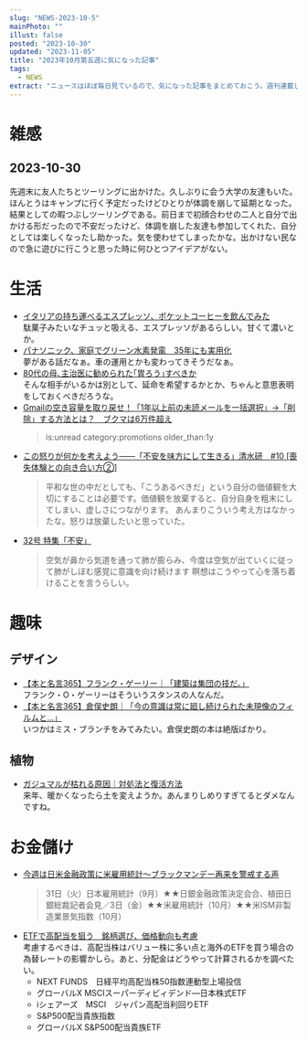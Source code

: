 ```yaml
---
slug: "NEWS-2023-10-5"
mainPhoto: ""
illust: false
posted: "2023-10-30"
updated: "2023-11-05"
title: "2023年10月第五週に気になった記事"
tags:
  - NEWS
extract: "ニュースはほぼ毎日見ているので、気になった記事をまとめておこう。週刊連載したい。"
---
```


# 雑感

## 2023-10-30
先週末に友人たちとツーリングに出かけた。久しぶりに会う大学の友達もいた。ほんとうはキャンプに行く予定だったけどひとりが体調を崩して延期となった。結果としての暇つぶしツーリングである。前日まで初顔合わせの二人と自分で出かける形だったので不安だったけど、体調を崩した友達も参加してくれた、自分としては楽しくなったし助かった。気を使わせてしまったかな。出かけない民なので急に遊びに行こうと思った時に何ひとつアイデアがない。

# 生活
- [イタリアの持ち運べるエスプレッソ、ポケットコーヒーを飲んでみた](https://dailyportalz.jp/kiji/Italy-pocket_coffee)  
  駄菓子みたいなチュッと吸える、エスプレッソがあるらしい。甘くて濃いとか。
- [パナソニック、家庭でグリーン水素発電　35年にも実用化](https://www.nikkei.com/article/DGXZQOUF205GJ0Q3A920C2000000/)  
  夢がある話だなぁ。車の運用とかも変わってきそうだなぁ。
- [80代の母､主治医に勧められた｢胃ろう｣すべきか](https://toyokeizai.net/articles/-/709683?page=4)  
  そんな相手がいるかは別として、延命を希望するかとか、ちゃんと意思表明をしておくべきだろうな。
- [Gmailの空き容量を取り戻せ！「1年以上前の未読メールを一括選択」→「削除」する方法とは？　ブクマは6万件超え](https://maidonanews.jp/article/15039060)  
  > is:unread category:promotions older_than:1y
- [この怒りが何かを考えよう――「不安を味方にして生きる」清水研　#10 [喪失体験との向き合い方②]](https://nhkbook-hiraku.com/n/n2d5bc7a09e19)  
  > 平和な世の中だとしても、「こうあるべきだ」という自分の価値観を大切にすることは必要です。価値観を放棄すると、自分自身を粗末にしてしまい、虚しさにつながります。
  あんまりこういう考え方はなかったな。怒りは放棄したいと思っていた。
- [32号 特集「不安」](https://www.hosp.tohoku.ac.jp/wp-content/uploads/2021/11/hesso_32-1.pdf)
  > 空気が鼻から気道を通って肺が膨らみ、今度は空気が出ていくに従って肺がしぼむ感覚に意識を向け続けます
  瞑想はこうやって心を落ち着けることを言うらしい。

# 趣味

## デザイン
- [【本と名言365】フランク・ゲーリー｜「建築は集団の技だ。」](https://casabrutus.com/categories/culture/380819)  
  フランク・O・ゲーリーはそういうスタンスの人なんだ。
- [【本と名言365】倉俣史朗｜「今の意識は常に廻し続けられた未現像のフィルムと…」](https://casabrutus.com/categories/culture/381407)  
  いつかはミス・ブランチをみてみたい。倉俣史朗の本は絶版ばかり。

## 植物
- [ガジュマルが枯れる原因｜対処法と復活方法](https://andplants.jp/blogs/magazine/chinesebanyan-wither#:~:text=%E3%82%AC%E3%82%B8%E3%83%A5%E3%83%9E%E3%83%AB%E3%81%AE%E6%96%B0%E8%8A%BD%E3%81%8C%E6%9E%AF%E3%82%8C%E3%82%8B,%E3%81%AA%E6%A0%B9%E3%81%AF%E5%8F%96%E3%82%8A%E9%99%A4%E3%81%8D%E3%81%BE%E3%81%99%E3%80%82)  
  来年、暖かくなったら土を変えようか。あんまりしめりすぎてるとダメなんですね。

# お金儲け
- [今週は日米金融政策に米雇用統計～ブラックマンデー再来を警戒する声](http://hiroko.yutaka-shoji.co.jp/2023/10/blog-post_30.html)  
  > 31日（火）日本雇用統計（9月）★★日銀金融政策決定会合、植田日銀総裁記者会見／3日（金）★★米雇用統計（10月）★★米ISM非製造業景気指数（10月）
- [ETFで高配当を狙う　銘柄選び、価格動向も考慮](https://www.nikkei.com/article/DGXZQOCD206PO0Q3A021C2000000/)  
  考慮するべきは、高配当株はバリュー株に多い点と海外のETFを買う場合の為替レートの影響かしら。あと、分配金はどうやって計算されるかを調べたい。
  - NEXT FUNDS　日経平均高配当株50指数連動型上場投信
  - グローバルX MSCIスーパーディビィデンド―日本株式ETF
  - iシェアーズ　MSCI　ジャパン高配当利回りETF
  - S&P500配当貴族指数
  - グローバルX S&P500配当貴族ETF